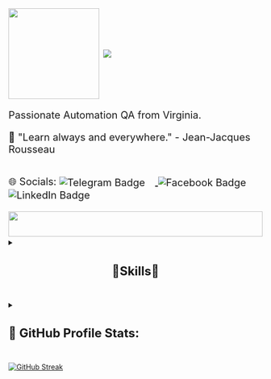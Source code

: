<div align="left" style="margin-bottom: 20px;">
  <img src="https://media4.giphy.com/media/v1.Y2lkPTc5MGI3NjExdmd2c29yN2F1a3p5N3dzZGY5cHFxYnhpc2xjY3o3ZWxsdno4aWtxZyZlcD12MV9pbnRlcm5hbF9naWZfYnlfaWQmY3Q9cw/JsDtKXMBOAJt1mJYaF/giphy.gif" width="180" height="180" style="display:inline-block;vertical-align:middle;">&nbsp;
  <img src="https://readme-typing-svg.demolab.com?font=Fira+Code&pause=1000&color=3DF7A5&center=true&vCenter=true&random=false&width=438&height=52&lines=Hello%2C+I'm+Katya.+Welcome!" style="display:inline-block;vertical-align:middle;">
</div>

<div style="margin-bottom: 20px;">
    <p style="font-size: 20px;">Passionate Automation QA from Virginia.</p>
    <p style="font-size: 20px;">🌱 "Learn always and everywhere." - Jean-Jacques Rousseau</p>
</div>

<div style="font-size: 20px; text-align: left;">
    <p style="display: inline-block; vertical-align: middle;">🌐 Socials: 
        <a href="https://web.telegram.org/kw/">
            <img src="https://img.shields.io/badge/Facebook-orange?logo=facebook&logoColor=white" alt="Telegram Badge" style="display: inline-block; vertical-align: middle; margin-right: 20px;">
        </a> 
        <a href="https://web.telegram.org/kw/">
            <img src="https://img.shields.io/badge/Telegram-magenta?logo=telegram&logoColor=white" alt="Facebook Badge" style="display: inline-block; vertical-align: middle; margin-right: 20px;">
        </a> 
        <a href="https://www.linkedin.com/in/katerina-myshov-a18638215/">
            <img src="https://img.shields.io/badge/LinkedIn-cyan?logo=Linkedin&logoColor=white" alt="LinkedIn Badge" style="display: inline-block; vertical-align: middle;">
        </a>
    </p> 
</div>



<img src="https://i.imgur.com/dBaSKWF.gif" height="50" width="100%">

<details style="padding-bottom: 24px;">
  <summary>
    <h2 style="font-size: 24px; text-align: center;">🔹Skills🔹</h2> 
  </summary>
  <div style="font-size: 9px;">
    <p>Programming Languages:</p>
  <img src="https://raw.githubusercontent.com/github/explore/80688e429a7d4ef2fca1e82350fe8e3517d3494d/topics/python/python.png" alt="Python" width="50" height="50"/>&nbsp;
  <div style="font-size: 9px; text-align: left;">
    <p>Collaboration Tools: </p>
  <img src="https://upload.wikimedia.org/wikipedia/commons/4/45/Notion_app_logo.png" width="50" height="50"/>&nbsp;
  <img src="https://raw.githubusercontent.com/github/explore/80688e429a7d4ef2fca1e82350fe8e3517d3494d/topics/git/git.png" title="Git" alt="Git" width="50" height="50"/>&nbsp;
  <img src="https://cdn.svgporn.com/logos/trello.svg" title="Trello" alt="Trello" width="50" height="50"/>&nbsp;
  <img src="https://www.gend.co/hs-fs/hubfs/Miro%20Logo.png?width=792&name=Miro%20Logo.png" width="90" height="50"/>&nbsp; 
  <div style="font-size: 9px; text-align: left;">
    <p>Testing and automation: </p>
  <img src="https://cdn.svgporn.com/logos/selenium.svg" width="50" height="50"/>&nbsp; 
  <img src="https://raw.githubusercontent.com/devicons/devicon/master/icons/pytest/pytest-original-wordmark.svg" alt="Pytest" width="50" height="50"/>&nbsp;
  <img src="https://yashaka.github.io/selene/assets/images/logo-icon.png" width="50" height="50"/>&nbsp;  
  <img src="https://w7.pngwing.com/pngs/877/217/png-transparent-postman-logo-tech-companies.png" width="90" height="60"/>&nbsp;
  <div style="font-size: 5px; text-align: left;"><p> ----- </p> 
  <img src="https://raw.githubusercontent.com/github/explore/80688e429a7d4ef2fca1e82350fe8e3517d3494d/topics/css/css.png" alt="CSS" width="50" height="50"/>&nbsp;
  <img src="https://raw.githubusercontent.com/github/explore/80688e429a7d4ef2fca1e82350fe8e3517d3494d/topics/nodejs/nodejs.png" alt="NodeJS" width="50" height="50"/>&nbsp;
  <img src="https://raw.githubusercontent.com/github/explore/80688e429a7d4ef2fca1e82350fe8e3517d3494d/topics/html/html.png" alt="HTML" width="50" height="50"/>&nbsp;
  <img src="https://raw.githubusercontent.com/github/explore/5c058a388828bb5fde0bcafd4bc867b5bb3f26f3/topics/graphql/graphql.png" alt="graphql" width="50" height="50"/>&nbsp;
  <div style="font-size: 5px; text-align: left;"> <p>----- </p> 
  <img src="https://cdn.svgporn.com/logos/pycharm.svg" title="Pycharm" alt="Pycharm" width="50" height="50"/>&nbsp;
  <img src="https://raw.githubusercontent.com/github/explore/80688e429a7d4ef2fca1e82350fe8e3517d3494d/topics/docker/docker.png" width="50" height="50"/>&nbsp;
  <div style="font-size: 5px; text-align: left;"> <p>----- </p> 
  <img src="https://raw.githubusercontent.com/github/explore/80688e429a7d4ef2fca1e82350fe8e3517d3494d/topics/mysql/mysql.png" alt="MySQL" width="50" height="50"/>&nbsp;
</details>
<details style="padding-bottom: 10px;">
  <summary> 
    <h2 style="font-size: 24px;">📎 GitHub Profile Stats:</h2> 
  </summary>
 <a href="https://github.com/KatyaMy/github-readme-stats"><img align="center" src="https://github-readme-stats.vercel.app/api?username=KatyaMy&show_icons=true&include_all_commits=true&theme=darcula&hide_border=true" alt="KatyaMy's github stats" /></a>
<a href="https://github.com/KatyaMy/github-readme-stats"><img align="center" src="https://github-readme-stats.vercel.app/api/top-langs/?username=KatyaMy&layout=compact&theme=darcula&hide_border=true" /></a>
</details>
<div align='left'>
  
 [![GitHub Streak](https://streak-stats.demolab.com?user=KatyaMy&theme=tokyonight-duo)](https://git.io/streak-stats)
 
 <img src="https://komarev.com/ghpvc/?username=KatyaMy&style=flat-square&color=yellow" alt=""/>
</div>
